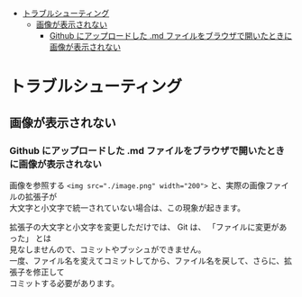 <!-- TOC START min:1 max:3 link:true asterisk:false update:true -->
- [トラブルシューティング](#トラブルシューティング)
  - [画像が表示されない](#画像が表示されない)
    - [Github にアップロードした .md ファイルをブラウザで開いたときに画像が表示されない](#github-にアップロードした-md-ファイルをブラウザで開いたときに画像が表示されない)
<!-- TOC END -->


# トラブルシューティング

## 画像が表示されない

### Github にアップロードした .md ファイルをブラウザで開いたときに画像が表示されない

画像を参照する `<img src="./image.png" width="200">` と、実際の画像ファイルの拡張子が  
大文字と小文字で統一されていない場合は、この現象が起きます。

拡張子の大文字と小文字を変更しただけでは、 Git は、 「ファイルに変更があった」 とは  
見なしませんので、コミットやプッシュができません。  
一度、ファイル名を変えてコミットしてから、ファイル名を戻して、さらに、拡張子を修正して  
コミットする必要があります。  
